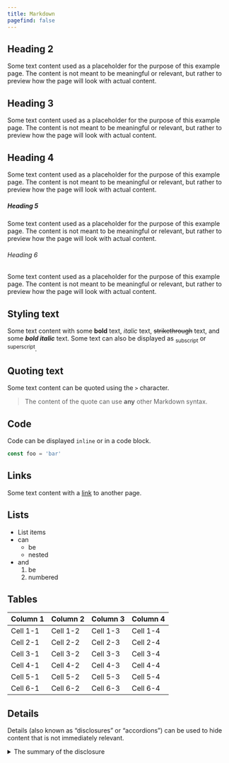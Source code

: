 ```yaml
---
title: Markdown
pagefind: false
---
```


## Heading 2

Some text content used as a placeholder for the purpose of this example page. The content is not meant to be meaningful or relevant, but rather to preview how the page will look with actual content.

## Heading 3

Some text content used as a placeholder for the purpose of this example page. The content is not meant to be meaningful or relevant, but rather to preview how the page will look with actual content.

## Heading 4

Some text content used as a placeholder for the purpose of this example page. The content is not meant to be meaningful or relevant, but rather to preview how the page will look with actual content.

##### Heading 5

Some text content used as a placeholder for the purpose of this example page. The content is not meant to be meaningful or relevant, but rather to preview how the page will look with actual content.

###### Heading 6

Some text content used as a placeholder for the purpose of this example page. The content is not meant to be meaningful or relevant, but rather to preview how the page will look with actual content.

## Styling text

Some text content with some **bold** text, _italic_ text, ~~strikethrough~~ text, and some **_bold italic_** text. Some text can also be displayed as <sub>subscript</sub> or <sup>superscript</sup>.

## Quoting text

Some text content can be quoted using the `>` character.

> The content of the quote can use **any** other Markdown syntax.

## Code

Code can be displayed `inline` or in a code block.

```js
const foo = 'bar'
```

## Links

Some text content with a [link](#_) to another page.

## Lists

- List items
- can
  - be
  - nested
- and
  1. be
  2. numbered

## Tables

| Column 1 | Column 2 | Column 3 | Column 4 |
| -------- | -------- | -------- | -------- |
| Cell 1-1 | Cell 1-2 | Cell 1-3 | Cell 1-4 |
| Cell 2-1 | Cell 2-2 | Cell 2-3 | Cell 2-4 |
| Cell 3-1 | Cell 3-2 | Cell 3-3 | Cell 3-4 |
| Cell 4-1 | Cell 4-2 | Cell 4-3 | Cell 4-4 |
| Cell 5-1 | Cell 5-2 | Cell 5-3 | Cell 5-4 |
| Cell 6-1 | Cell 6-2 | Cell 6-3 | Cell 6-4 |

## Details

Details (also known as “disclosures” or “accordions”) can be used to hide content that is not immediately relevant.

<details>
<summary>The summary of the disclosure</summary>

The content of the [disclosure](https://starlight.astro.build/guides/authoring-content/#details) that can use any other Markdown syntax.

</details>
